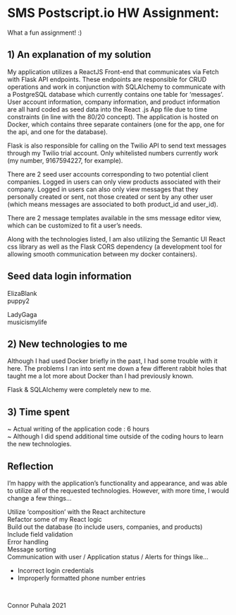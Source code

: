 # SMS Postscript.io HW Assignment:

What a fun assignment! :)

## 1) An explanation of my solution

My application utilizes a ReactJS Front-end that communicates via Fetch with Flask API endpoints. These endpoints are responsible for CRUD operations and work in conjunction with SQLAlchemy to communicate with a PostgreSQL database which currently contains one table for ‘messages’. User account information, company information, and product information are all hard coded as seed data into the React .js App file due to time constraints (in line with the 80/20 concept). The application is hosted on Docker, which contains three separate containers (one for the app, one for the api, and one for the database).

Flask is also responsible for calling on the Twilio API to send text messages through my Twilio trial account. Only whitelisted numbers currently work (my number, 9167594227, for example). 

There are 2 seed user accounts corresponding to two potential client companies. Logged in users can only view products associated with their company. Logged in users can also only view messages that they personally created or sent, not those created or sent by any other user (which means messages are associated to both product_id and user_id).

There are 2 message templates available in the sms message editor view, which can be customized to fit a user’s needs.

Along with the technologies listed, I am also utilizing the Semantic UI React css library as well as the Flask CORS dependency (a development tool for allowing smooth communication between my docker containers). 

## Seed data login information

ElizaBlank<br />
puppy2

LadyGaga<br />
musicismylife

## 2) New technologies to me

Although I had used Docker briefly in the past, I had some trouble with it here. The problems I ran into sent me down a few different rabbit holes that taught me a lot more about Docker than I had previously known.<br />

Flask & SQLAlchemy were completely new to me.

## 3) Time spent

~ Actual writing of the application code : 6 hours<br />
~ Although I did spend additional time outside of the coding hours to learn the new technologies.

## Reflection

I’m happy with the application’s functionality and appearance, and was able to utilize all of the requested technologies. However, with more time, I would change a few things…

Utilize ‘composition’ with the React architecture <br />
Refactor some of my React logic<br />
Build out the database (to include users, companies, and products)<br />
Include field validation<br />
Error handling<br />
Message sorting<br />
Communication with user / Application status / Alerts for things like…<br />
- Incorrect login credentials <br />
- Improperly formatted phone number entries<br />
<br />

Connor Puhala 2021









 
